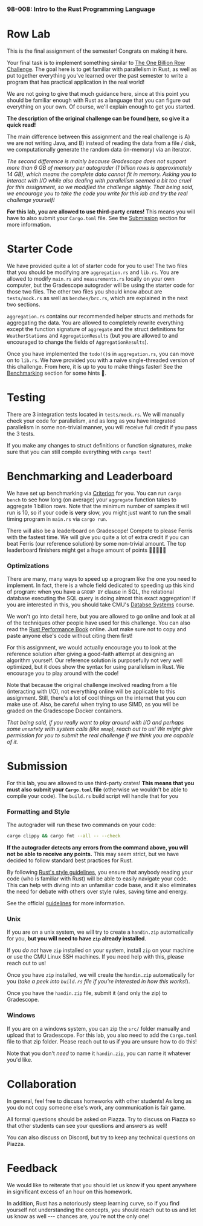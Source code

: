 ### 98-008: Intro to the Rust Programming Language

# Row Lab

This is the final assignment of the semester! Congrats on making it here.

Your final task is to implement something similar to
[The One Billion Row Challenge](https://www.morling.dev/blog/one-billion-row-challenge/). The goal
here is to get familiar with parallelism in Rust, as well as put together everything you've learned
over the past semester to write a program that has practical application in the real world!

We are not going to give that much guidance here, since at this point you should be familiar enough
with Rust as a language that you can figure out everything on your own. Of course, we'll explain
enough to get you started.

**The description of the original challenge can be found
[here](https://www.morling.dev/blog/one-billion-row-challenge/), so give it a quick read!**

The main difference between this assignment and the real challenge is A) we are not writing Java,
and B) instead of reading the data from a file / disk, we computationally generate the random data
(in-memory) via an iterator.

_The second difference is mainly because Gradescope does not support more than 6 GB of memory per
autograder (1 billion rows is approximately 14 GB), which means the complete data cannot fit in
memory. Asking you to interact with I/O while also dealing with parallelism seemed a bit too cruel
for this assignment, so we modified the challenge slightly. That being said, we encourage you to
take the code you write for this lab and try the real challenge yourself!_

**For this lab, you are allowed to use third-party crates!** This means you will have to also submit
your `Cargo.toml` file. See the [Submission](#submission) section for more information.

# Starter Code

We have provided quite a lot of starter code for you to use! The two files that you should be
modifying are `aggregation.rs` and `lib.rs`. You are allowed to modify `main.rs` and
`measurements.rs` locally on your own computer, but the Gradescope autograder will be using the
starter code for those two files. The other two files you should know about are `tests/mock.rs` as
well as `benches/brc.rs`, which are explained in the next two sections.

`aggregation.rs` contains our recommended helper structs and methods for aggregating the data. You
are allowed to completely rewrite everything except the function signature of `aggregate` and the
struct definitions for `WeatherStations` and `AggregationResults` (but you are allowed to and
encouraged to change the fields of `AggregationResults`).

Once you have implemented the `todo!()`s in `aggregation.rs`, you can move on to `lib.rs`. We have
provided you with a naive single-threaded version of this challenge. From here, it is up to you to
make things faster! See the [Benchmarking](#benchmarking-and-leaderboard) section for some hints 🦀.

# Testing

There are 3 integration tests located in `tests/mock.rs`. We will manually check your code for
parallelism, and as long as you have integrated parallelism in some non-trivial manner, you will
receive full credit if you pass the 3 tests.

If you make any changes to struct definitions or function signatures, make sure that you can still
compile everything with `cargo test`!

# Benchmarking and Leaderboard

We have set up benchmarking via [Criterion](https://bheisler.github.io/criterion.rs/book/) for you.
You can run `cargo bench` to see how long (on average) your `aggregate` function takes to aggregate
1 billion rows. Note that the minimum number of samples it will run is 10, so if your code is
**very** slow, you might just want to run the small timing program in `main.rs` via `cargo run`.

There will also be a leaderboard on Gradescope! Compete to please Ferris with the fastest time. We
will give you quite a lot of extra credit if you can beat Ferris (our reference solution) by some
non-trivial amount. The top leaderboard finishers might get a huge amount of points 🦀🦀🦀🦀🦀

### Optimizations

There are many, many ways to speed up a program like the one you need to implement. In fact, there
is a whole field dedicated to speeding up this kind of program: when you have a `GROUP BY` clause in
SQL, the relational database executing the SQL query is doing almost this exact aggregation! If you
are interested in this, you should take CMU's
[Databse Systems](https://15445.courses.cs.cmu.edu/spring2025/) course.

We won't go into detail here, but you are allowed to go online and look at all of the techniques
other people have used for this challenge. You can also read the
[Rust Performance Book](https://nnethercote.github.io/perf-book/) online. Just make sure not to copy
and paste anyone else's code without citing them first!

For this assignment, we would actually encourage you to look at the reference solution after giving
a good-faith attempt at designing an algorithm yourself. Our reference solution is purposefully not
very well optimized, but it does show the syntax for using parallelism in Rust. We encourage you to
play around with the code!

Note that because the original challenge involved reading from a file (interacting with I/O), not
everything online will be applicable to this assignment. Still, there's a lot of cool things on the
internet that you _can_ make use of. Also, be careful when trying to use SIMD, as you will be graded
on the Gradescope Docker containers.

_That being said, if you really want to play around with I/O and perhaps some `unsafe`ty with system
calls (like `mmap`), reach out to us! We might give permission for you to submit the real challenge
if we think you are capable of it._

# Submission

For this lab, you are allowed to use third-party crates! **This means that you must also submit your
`Cargo.toml` file** (otherwise we wouldn't be able to compile your code). The `build.rs` build
script will handle that for you

### Formatting and Style

The autograder will run these two commands on your code:

```sh
cargo clippy && cargo fmt --all -- --check
```

**If the autograder detects any errors from the command above, you will not be able to receive**
**any points.** This may seem strict, but we have decided to follow standard best practices for
Rust.

By following [Rust's style guidelines](https://doc.rust-lang.org/stable/style-guide/), you ensure
that anybody reading your code (who is familiar with Rust) will be able to easily navigate your
code. This can help with diving into an unfamiliar code base, and it also eliminates the need for
debate with others over style rules, saving time and energy.

See the official [guidelines](https://doc.rust-lang.org/stable/style-guide/) for more information.

### Unix

If you are on a unix system, we will try to create a `handin.zip` automatically for you,
**but you will need to have `zip` already installed**.

If you _do not_ have `zip` installed on your system, install `zip` on your machine or use the CMU
Linux SSH machines. If you need help with this, please reach out to us!

Once you have `zip` installed, we will create the `handin.zip` automatically for you (_take a peek_
_into `build.rs` file if you're interested in how this works!_).

Once you have the `handin.zip` file, submit it (and only the zip) to Gradescope.

### Windows

If you are on a windows system, you can zip the `src/` folder manually and upload that to
Gradescope. For this lab, you also need to add the `Cargo.toml` file to that zip folder. Please
reach out to us if you are unsure how to do this!

Note that you don't _need_ to name it `handin.zip`, you can name it whatever you'd like.

# Collaboration

In general, feel free to discuss homeworks with other students! As long as you do not copy someone
else's work, any communication is fair game.

All formal questions should be asked on Piazza. Try to discuss on Piazza so that other students can
see your questions and answers as well!

You can also discuss on Discord, but try to keep any technical questions on Piazza.

# Feedback

We would like to reiterate that you should let us know if you spent anywhere in significant excess
of an hour on this homework.

In addition, Rust has a notoriously steep learning curve, so if you find yourself not understanding
the concepts, you should reach out to us and let us know as well --- chances are, you're not the
only one!
